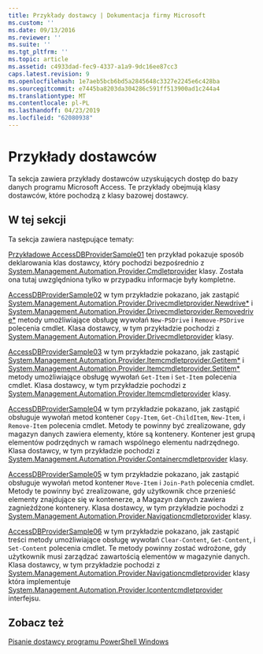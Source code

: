 ```yaml
---
title: Przykłady dostawcy | Dokumentacja firmy Microsoft
ms.custom: ''
ms.date: 09/13/2016
ms.reviewer: ''
ms.suite: ''
ms.tgt_pltfrm: ''
ms.topic: article
ms.assetid: c4933dad-fec9-4337-a1a9-9dc16ee87cc3
caps.latest.revision: 9
ms.openlocfilehash: 1e7aeb5bcb6bd5a2845648c3327e2245e6c428ba
ms.sourcegitcommit: e7445ba8203da304286c591ff513900ad1c244a4
ms.translationtype: MT
ms.contentlocale: pl-PL
ms.lasthandoff: 04/23/2019
ms.locfileid: "62080938"
---
```

# <a name="provider-samples"></a>Przykłady dostawców

Ta sekcja zawiera przykłady dostawców uzyskujących dostęp do bazy danych programu Microsoft Access. Te przykłady obejmują klasy dostawców, które pochodzą z klasy bazowej dostawcy.

## <a name="in-this-section"></a>W tej sekcji

Ta sekcja zawiera następujące tematy:

[Przykładowe AccessDBProviderSample01](./accessdbprovidersample01.md) ten przykład pokazuje sposób deklarowania klas dostawcy, który pochodzi bezpośrednio z [System.Management.Automation.Provider.Cmdletprovider](/dotnet/api/System.Management.Automation.Provider.CmdletProvider) klasy. Została ona tutaj uwzględniona tylko w przypadku informacje były kompletne.

[AccessDBProviderSample02](./accessdbprovidersample02.md) w tym przykładzie pokazano, jak zastąpić [System.Management.Automation.Provider.Drivecmdletprovider.Newdrive*](/dotnet/api/System.Management.Automation.Provider.DriveCmdletProvider.NewDrive) i [ System.Management.Automation.Provider.Drivecmdletprovider.Removedrive*](/dotnet/api/System.Management.Automation.Provider.DriveCmdletProvider.RemoveDrive) metody umożliwiające obsługę wywołań `New-PSDrive` i `Remove-PSDrive` polecenia cmdlet. Klasa dostawcy, w tym przykładzie pochodzi z [System.Management.Automation.Provider.Drivecmdletprovider](/dotnet/api/System.Management.Automation.Provider.DriveCmdletProvider) klasy.

[AccessDBProviderSample03](./accessdbprovidersample03.md) w tym przykładzie pokazano, jak zastąpić [System.Management.Automation.Provider.Itemcmdletprovider.Getitem*](/dotnet/api/System.Management.Automation.Provider.ItemCmdletProvider.GetItem) i [ System.Management.Automation.Provider.Itemcmdletprovider.Setitem*](/dotnet/api/System.Management.Automation.Provider.ItemCmdletProvider.SetItem) metody umożliwiające obsługę wywołań `Get-Item` i `Set-Item` polecenia cmdlet. Klasa dostawcy, w tym przykładzie pochodzi z [System.Management.Automation.Provider.Itemcmdletprovider](/dotnet/api/System.Management.Automation.Provider.ItemCmdletProvider) klasy.

[AccessDBProviderSample04](./accessdbprovidersample04.md) w tym przykładzie pokazano, jak zastąpić obsługuje wywołań metod kontener `Copy-Item`, `Get-ChildItem`, `New-Item`, i `Remove-Item` polecenia cmdlet. Metody te powinny być zrealizowane, gdy magazyn danych zawiera elementy, które są kontenery. Kontener jest grupą elementów podrzędnych w ramach wspólnego elementu nadrzędnego. Klasa dostawcy, w tym przykładzie pochodzi z [System.Management.Automation.Provider.Containercmdletprovider](/dotnet/api/System.Management.Automation.Provider.ContainerCmdletProvider) klasy.

[AccessDBProviderSample05](./accessdbprovidersample05.md) w tym przykładzie pokazano, jak zastąpić obsługuje wywołań metod kontener `Move-Item` i `Join-Path` polecenia cmdlet. Metody te powinny być zrealizowane, gdy użytkownik chce przenieść elementy znajdujące się w kontenerze, a Magazyn danych zawiera zagnieżdżone kontenery. Klasa dostawcy, w tym przykładzie pochodzi z [System.Management.Automation.Provider.Navigationcmdletprovider](/dotnet/api/System.Management.Automation.Provider.NavigationCmdletProvider) klasy.

[AccessDBProviderSample06](./accessdbprovidersample06.md) w tym przykładzie pokazano, jak zastąpić treści metody umożliwiające obsługę wywołań `Clear-Content`, `Get-Content`, i `Set-Content` polecenia cmdlet. Te metody powinny zostać wdrożone, gdy użytkownik musi zarządzać zawartością elementów w magazynie danych. Klasa dostawcy, w tym przykładzie pochodzi z [System.Management.Automation.Provider.Navigationcmdletprovider](/dotnet/api/System.Management.Automation.Provider.NavigationCmdletProvider) klasy która implementuje [ System.Management.Automation.Provider.Icontentcmdletprovider](/dotnet/api/System.Management.Automation.Provider.IContentCmdletProvider) interfejsu.

## <a name="see-also"></a>Zobacz też

[Pisanie dostawcy programu PowerShell Windows](./writing-a-windows-powershell-provider.md)